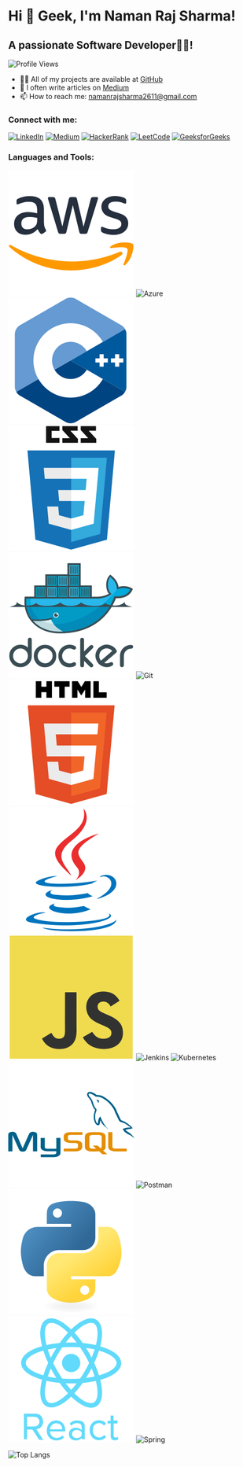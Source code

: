 # Hi 👋 Geek, I'm Naman Raj Sharma!
## A passionate Software Developer👨‍💻!

![Profile Views](https://komarev.com/ghpvc/?username=namanraj2611&label=Profile%20views&color=ff3d3d&style=plastic)

- 👨‍💻 All of my projects are available at [GitHub](https://github.com/namanraj2611/)
- 📝 I often write articles on [Medium](https://medium.com/@namanrajsharma2611)
- 📫 How to reach me: [namanrajsharma2611@gmail.com](mailto:namanrajsharma2611@gmail.com)

### Connect with me:
[![LinkedIn](https://raw.githubusercontent.com/rahuldkjain/github-profile-readme-generator/master/src/images/icons/Social/linked-in-alt.svg)](https://linkedin.com/in/naman-raj-sharma-a8800517b/)
[![Medium](https://raw.githubusercontent.com/rahuldkjain/github-profile-readme-generator/master/src/images/icons/Social/medium.svg)](https://medium.com/@namanrajsharma2611)
[![HackerRank](https://raw.githubusercontent.com/rahuldkjain/github-profile-readme-generator/master/src/images/icons/Social/hackerrank.svg)](https://www.hackerrank.com/namanrajsharma21)
[![LeetCode](https://raw.githubusercontent.com/rahuldkjain/github-profile-readme-generator/master/src/images/icons/Social/leet-code.svg)](https://www.leetcode.com/namanrajsharma2611)
[![GeeksforGeeks](https://raw.githubusercontent.com/rahuldkjain/github-profile-readme-generator/master/src/images/icons/Social/geeks-for-geeks.svg)](https://auth.geeksforgeeks.org/user/namanrajsharma/profile)

### Languages and Tools:
![AWS](https://raw.githubusercontent.com/devicons/devicon/master/icons/amazonwebservices/amazonwebservices-original-wordmark.svg)
![Azure](https://www.vectorlogo.zone/logos/microsoft_azure/microsoft_azure-icon.svg)
![C++](https://raw.githubusercontent.com/devicons/devicon/master/icons/cplusplus/cplusplus-original.svg)
![CSS3](https://raw.githubusercontent.com/devicons/devicon/master/icons/css3/css3-original-wordmark.svg)
![Docker](https://raw.githubusercontent.com/devicons/devicon/master/icons/docker/docker-original-wordmark.svg)
![Git](https://www.vectorlogo.zone/logos/git-scm/git-scm-icon.svg)
![HTML5](https://raw.githubusercontent.com/devicons/devicon/master/icons/html5/html5-original-wordmark.svg)
![Java](https://raw.githubusercontent.com/devicons/devicon/master/icons/java/java-original.svg)
![JavaScript](https://raw.githubusercontent.com/devicons/devicon/master/icons/javascript/javascript-original.svg)
![Jenkins](https://www.vectorlogo.zone/logos/jenkins/jenkins-icon.svg)
![Kubernetes](https://www.vectorlogo.zone/logos/kubernetes/kubernetes-icon.svg)
![MySQL](https://raw.githubusercontent.com/devicons/devicon/master/icons/mysql/mysql-original-wordmark.svg)
![Postman](https://www.vectorlogo.zone/logos/getpostman/getpostman-icon.svg)
![Python](https://raw.githubusercontent.com/devicons/devicon/master/icons/python/python-original.svg)
![React](https://raw.githubusercontent.com/devicons/devicon/master/icons/react/react-original-wordmark.svg)
![Spring](https://www.vectorlogo.zone/logos/springio/springio-icon.svg)

![Top Langs](https://github-readme-stats.vercel.app/api/top-langs/?username=namanraj2611&show_icons=true&locale=en&layout=compact)
